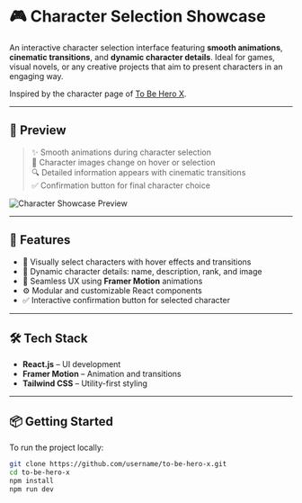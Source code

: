 # 🎮 Character Selection Showcase

An interactive character selection interface featuring **smooth animations**, **cinematic transitions**, and **dynamic character details**. Ideal for games, visual novels, or any creative projects that aim to present characters in an engaging way.

Inspired by the character page of [To Be Hero X](https://tbhx.net/en/character/?chara=x).

---

## 📸 Preview

> ✨ Smooth animations during character selection  
> 🔄 Character images change on hover or selection  
> 🔍 Detailed information appears with cinematic transitions  
> ✅ Confirmation button for final character choice  

![Character Showcase Preview](https://github.com/user-attachments/assets/2c369cb2-5d4b-4212-8b8d-5f4e7fd43989)

---

## 🚀 Features

- 🎨 Visually select characters with hover effects and transitions
- 📄 Dynamic character details: name, description, rank, and image
- 🔁 Seamless UX using **Framer Motion** animations
- ⚙️ Modular and customizable React components
- ✅ Interactive confirmation button for selected character

---

## 🛠️ Tech Stack

- **React.js** – UI development
- **Framer Motion** – Animation and transitions
- **Tailwind CSS** – Utility-first styling

---

## 📦 Getting Started

To run the project locally:

```bash
git clone https://github.com/username/to-be-hero-x.git
cd to-be-hero-x
npm install
npm run dev
